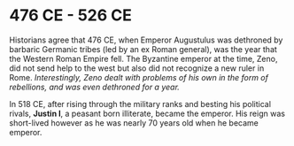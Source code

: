 # 476 CE - 526 CE

Historians agree that 476 CE, when Emperor Augustulus was dethroned by barbaric Germanic tribes (led by an ex Roman general), was the year that the Western Roman Empire fell. The Byzantine emperor at the time, Zeno, did not send help to the west but also did not recognize a new ruler in Rome. *Interestingly, Zeno dealt with problems of his own in the form of rebellions, and was even dethroned for a year.*

In 518 CE, after rising through the military ranks and besting his political rivals, **Justin I**, a peasant born illiterate, became the emperor. His reign was short-lived however as he was nearly 70 years old when he became emperor.